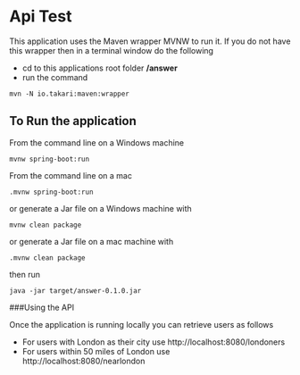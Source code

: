 # Api Test

This application uses the Maven wrapper MVNW to run it. If you do 
not have this wrapper then in a terminal window do the following   
  
  - cd to this applications root folder __/answer__
  - run the command 
  ``` 
mvn -N io.takari:maven:wrapper
```

## To Run the application
From the command line on a Windows machine
  ``` 
mvnw spring-boot:run
  ``` 
From the command line on a mac
  ``` 
.mvnw spring-boot:run
  ``` 
or generate a Jar file on a Windows machine with 
  ``` 
mvnw clean package
  ``` 
or generate a Jar file on a mac machine with 
  ``` 
.mvnw clean package
  ``` 
then run
  ``` 
java -jar target/answer-0.1.0.jar
  ``` 
###Using the API

Once the application is running locally you can retrieve users as follows  
 
- For users with London as their city use http://localhost:8080/londoners  
- For users within 50 miles of London use http://localhost:8080/nearlondon


